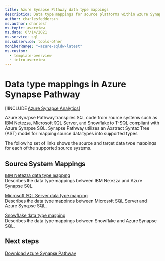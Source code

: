 ```yaml
---
title: Azure Synapse Pathway data type mappings
description: Data type mappings for source platforms within Azure Synapse Pathway
author: charlesfeddersen
ms.author: charlesf
ms.topic: overview
ms.date: 07/14/2021
ms.service: sql
ms.subservice: tools-other
monikerRange: "=azure-sqldw-latest"
ms.custom:
  - template-overview
  - intro-overview
---
```

# Data type mappings in Azure Synapse Pathway
[!INCLUDE [Azure Synapse Analytics](../../includes/applies-to-version/asa.md)]

Azure Synapse Pathway transpiles SQL code from source systems such as IBM Netezza, Microsoft SQL Server, and Snowflake to T-SQL compliant with Azure Synapse SQL. Synapse Pathway utilizes an Abstract Syntax Tree (AST) model for mapping source data types into supported types.

The following set of links shows the source and target data type mappings for each of the supported source systems.

## Source System Mappings
[IBM Netezza data type mapping](data-type-mappings-ibm-netezza.md)<br/>
Describes the data type mappings between IBM Netezza and Azure Synapse SQL.

[Microsoft SQL Server data type mapping](data-type-mappings-microsoft-sql-server.md)<br/>
Describes the data type mappings between Microsoft SQL Server and Azure Synapse SQL.

[Snowflake data type mapping](data-type-mappings-snowflake.md)<br/>
Describes the data type mappings between Snowflake and Azure Synapse SQL.

## Next steps

[Download Azure Synapse Pathway](synapse-pathway-download.md)
